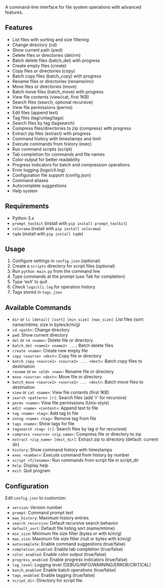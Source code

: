 A command-line interface for file system operations with advanced features.

## Features
- List files with sorting and size filtering
- Change directory (cd)
- Show current path (pwd)
- Delete files or directories (del/rm)
- Batch delete files (batch_del) with progress
- Create empty files (create)
- Copy files or directories (copy)
- Batch copy files (batch_copy) with progress
- Rename files or directories (rename/mv)
- Move files or directories (move)
- Batch move files (batch_move) with progress
- View file contents (view/cat, first 1KB)
- Search files (search, optional recursive)
- View file permissions (perms)
- Edit files (append text)
- Tag files (tag/untag/tags)
- Search files by tag (tagsearch)
- Compress files/directories to zip (compress) with progress
- Extract zip files (extract) with progress
- Command history with timestamps and limit
- Execute commands from history (exec)
- Run command scripts (script)
- Tab completion for commands and file names
- Color output for better readability
- Progress indicators for batch and compression operations
- Error logging (logs/cli.log)
- Configuration file support (config.json)
- Command aliases
- Autocomplete suggestions
- Help system

## Requirements
- Python 3.x
- `prompt_toolkit` (install with `pip install prompt_toolkit`)
- `colorama` (install with `pip install colorama`)
- `tqdm` (install with `pip install tqdm`)

## Usage
1. Configure settings in `config.json` (optional)
2. Create a `scripts` directory for script files (optional)
3. Run `python main.py` from the command line
4. Type commands at the prompt (use Tab for completion)
5. Type 'exit' to quit
6. Check `logs/cli.log` for operation history
7. Tags stored in `tags.json`

## Available Commands
- `dir` or `ls [detail] [sort] [min_size] [max_size]`: List files (sort: name/mtime, size in bytes/k/m/g)
- `cd <path>`: Change directory
- `pwd`: Show current directory
- `del` or `rm <name>`: Delete file or directory
- `batch_del <name1> <name2> ...`: Batch delete files
- `create <name>`: Create new empty file
- `copy <source> <dest>`: Copy file or directory
- `batch_copy <source1> <source2> ... <dest>`: Batch copy files to destination
- `rename` or `mv <old> <new>`: Rename file or directory
- `move <source> <dest>`: Move file or directory
- `batch_move <source1> <source2> ... <dest>`: Batch move files to destination
- `view` or `cat <name>`: View file contents (first 1KB)
- `search <pattern> [r]`: Search files (add 'r' for recursive)
- `perms <name>`: View file permissions (Unix-style)
- `edit <name> <content>`: Append text to file
- `tag <name> <tag>`: Add tag to file
- `untag <name> <tag>`: Remove tag from file
- `tags <name>`: Show tags for file
- `tagsearch <tag> [r]`: Search files by tag (r for recursive)
- `compress <source> <zip_name>`: Compress file or directory to zip
- `extract <zip_name> [dest_dir]`: Extract zip to directory (default: current dir)
- `history`: Show command history with timestamps
- `exec <number>`: Execute command from history by number
- `script <filename>`: Run commands from script file in script_dir
- `help`: Display help
- `exit`: Quit program

## Configuration
Edit `config.json` to customize:
- `version`: Version number
- `prompt`: Command prompt text
- `max_history`: Maximum history entries
- `search_recursive`: Default recursive search behavior
- `default_sort`: Default file listing sort (name/mtime)
- `min_size`: Minimum file size filter (bytes or with k/m/g)
- `max_size`: Maximum file size filter (null or bytes with k/m/g)
- `autocomplete`: Enable command suggestions (true/false)
- `completion_enabled`: Enable tab completion (true/false)
- `color_enabled`: Enable color output (true/false)
- `progress_enabled`: Enable progress indicators (true/false)
- `log_level`: Logging level (DEBUG/INFO/WARNING/ERROR/CRITICAL)
- `batch_enabled`: Enable batch operations (true/false)
- `tags_enabled`: Enable tagging (true/false)
- `script_dir`: Directory for script file